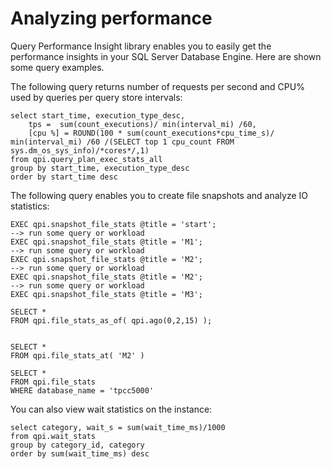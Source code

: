 # Analyzing performance

Query Performance Insight library enables you to easily get the performance insights in your SQL Server Database Engine. Here are shown some query examples. 

The following query returns number of requests per second and CPU% used by queries per query store intervals:
```
select start_time, execution_type_desc,
	tps =  sum(count_executions)/ min(interval_mi) /60,
	[cpu %] = ROUND(100 * sum(count_executions*cpu_time_s)/ min(interval_mi) /60 /(SELECT top 1 cpu_count FROM sys.dm_os_sys_info)/*cores*/,1)
from qpi.query_plan_exec_stats_all
group by start_time, execution_type_desc
order by start_time desc
```

The following query enables you to create file snapshots and analyze IO statistics:
```
EXEC qpi.snapshot_file_stats @title = 'start';
--> run some query or workload
EXEC qpi.snapshot_file_stats @title = 'M1';
--> run some query or workload
EXEC qpi.snapshot_file_stats @title = 'M2';
--> run some query or workload
EXEC qpi.snapshot_file_stats @title = 'M2';
--> run some query or workload
EXEC qpi.snapshot_file_stats @title = 'M3';

SELECT *
FROM qpi.file_stats_as_of( qpi.ago(0,2,15) );


SELECT *
FROM qpi.file_stats_at( 'M2' )

SELECT *
FROM qpi.file_stats
WHERE database_name = 'tpcc5000'
```

You can also view wait statistics on the instance:
```
select category, wait_s = sum(wait_time_ms)/1000
from qpi.wait_stats
group by category_id, category
order by sum(wait_time_ms) desc
```